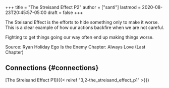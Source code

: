 +++
title = "The Streisand Effect P2"
author = ["santi"]
lastmod = 2020-08-23T20:45:57-05:00
draft = false
+++

The Steisand Effect is the efforts to hide something only to make it worse.
This is a clear example of how our actions backfire when we are not careful.

Fighting to get things going our way often end up making things worse.

Source: Ryan Holiday Ego Is the Enemy Chapter: Always Love (Last Chapter)


## Connections {#connections}

[The Streisand Effect P1]({{< relref "3,2-the_streisand_effect_p1" >}})
